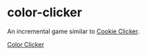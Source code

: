 # color-clicker

An incremental game similar to [Cookie Clicker](http://orteil.dashnet.org/cookieclicker/).

[Color Clicker](https://davidherszenhaut.github.io/color-clicker/)

